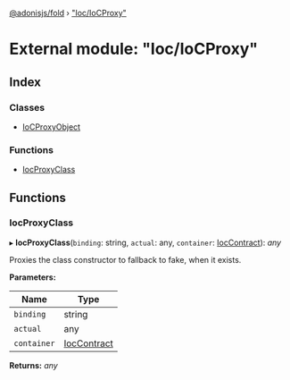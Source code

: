 [@adonisjs/fold](../README.md) › ["Ioc/IoCProxy"](_ioc_iocproxy_.md)

# External module: "Ioc/IoCProxy"

## Index

### Classes

* [IoCProxyObject](../classes/_ioc_iocproxy_.iocproxyobject.md)

### Functions

* [IocProxyClass](_ioc_iocproxy_.md#iocproxyclass)

## Functions

###  IocProxyClass

▸ **IocProxyClass**(`binding`: string, `actual`: any, `container`: [IocContract](../interfaces/_contracts_index_.ioccontract.md)): *any*

Proxies the class constructor to fallback to fake, when it exists.

**Parameters:**

Name | Type |
------ | ------ |
`binding` | string |
`actual` | any |
`container` | [IocContract](../interfaces/_contracts_index_.ioccontract.md) |

**Returns:** *any*
